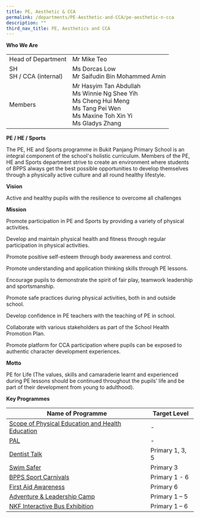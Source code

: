 ```yaml
---
title: PE, Aesthetic & CCA
permalink: /departments/PE-Aesthetic-and-CCA/pe-aesthetic-n-cca
description: ""
third_nav_title: PE, Aesthetics and CCA
---
```

**Who We Are** 



|  |  | 
| -------- | -------- | 
| Head of Department     | Mr Mike Teo     | 
|SH<br>SH / CCA (internal)|Ms Dorcas Low<br>Mr Saifudin Bin Mohammed Amin
|Members|Mr Hasyim Tan Abdullah<br>Ms Winnie Ng Shee Yih<br>Ms Cheng Hui Meng<br>Ms Tang Pei Wen<br>Ms Maxine Toh Xin Yi<br>Ms Gladys Zhang

**PE / HE / Sports**

The PE, HE and Sports programme in Bukit Panjang Primary School is an integral component of the school's holistic curriculum. Members of the PE, HE and Sports department strive to create an environment where students of BPPS always get the best possible opportunities to develop themselves through a physically active culture and all round healthy lifestyle.


**Vision**

Active and healthy pupils with the resilience to overcome all challenges
 
**Mission**

Promote participation in PE and Sports by providing a variety of physical activities.

Develop and maintain physical health and fitness through regular participation in physical activities.
        
Promote positive self-esteem through body awareness and control.

Promote understanding and application thinking skills through PE lessons.

Encourage pupils to demonstrate the spirit of fair play, teamwork leadership and sportsmanship.

Promote safe practices during physical activities, both in and outside school.

Develop confidence in PE teachers with the teaching of PE in school.

Collaborate with various stakeholders as part of the School Health Promotion Plan.

Promote platform for CCA participation where pupils can be exposed to authentic character development experiences. 
 

**Motto**

PE for Life (The values, skills and camaraderie learnt and experienced during PE lessons should be continued throughout the pupils’ life and be part of their development from young to adulthood). 

**Key Programmes**



| Name of Programme | Target Level | 
| -------- | -------- | 
| [Scope of Physical Education and Health Education](/departments/PE-Aesthetic-and-CCA/Scope-of-Physical-Education-and-Health-Education-Programme)|-
|[PAL](/departments/PE-Aesthetic-and-CCA/pal-at-bpps)|-
|[Dentist Talk](/departments/PE-Aesthetic-and-CCA/Primary-1-Dental-Talk)|Primary 1, 3, 5
|[Swim Safer](/departments/PE-Aesthetic-and-CCA/swimsafer-2-0-programme)|Primary 3
|[BPPS Sport Carnivals](/departments/PE-Aesthetic-and-CCA/Sports-Carnival)|Primary 1 - 6 
|[First Aid Awareness](/departments/PE-Aesthetic-and-CCA/p6-first-aid-awareness-programme)|Primary 6
|[Adventure & Leadership Camp](/departments/PE-Aesthetic-and-CCA/adventure-and-leadership-camp)|Primary 1 – 5
|[NKF Interactive Bus Exhibition](/departments/PE-Aesthetic-and-CCA/NKF-Kidney-Health-Education-Talk)|Primary 1 – 6